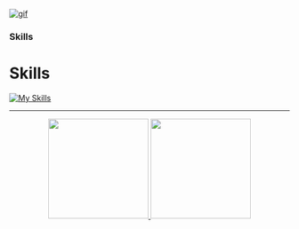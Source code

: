 [![gif](gif2.gif)](https://github.com/Prince-GH/Prince-GH/blob/main/index.html)
### Skills

<p align="left">

# Skills

[![My Skills](https://skillicons.dev/icons?i=c,cpp,java,python,php,html,css,bootstrap,tailwind,javascript,angular,mysql,dotnet,blender,figma)](https://skillicons.dev) 

***
<p align="center">
  <a href="https://github.com/prince-gh">
    <img height="180em" src="https://github-readme-stats-eight-theta.vercel.app/api?username=prince&show_icons=true&theme=algolia&include_all_commits=true&count_private=true"/>
    <img height="180em" src="https://github-readme-stats-eight-theta.vercel.app/api/top-langs/?username=prince-gh&layout=compact&langs_count=8&theme=algolia"/>
  </a>
</p>



